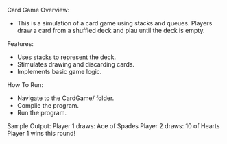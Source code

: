 Card Game Overview:
- This is a simulation of a card game using stacks and queues. Players draw a card from a shuffled deck and plau until the deck is empty.

Features:
- Uses stacks to represent the deck.
- Stimulates drawing and discarding cards.
- Implements basic game logic.

How To Run:
- Navigate to the CardGame/ folder.
- Complie the program.
- Run the program.

Sample Output:
Player 1 draws: Ace of Spades
Player 2 draws: 10 of Hearts
Player 1 wins this round!
